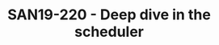 ---
categories:
- san19
description: This training will present the details of some parts of the scheduler
  like the task placement during wake up path, the cgroup in the scheduler or how
  CPU compute capacity is used to balance tasks on the system.<br /> The training
  will continue from where it stopped at HKG19.
image:
  featured: 'true'
  path: /assets/images/featured-images/san19/SAN19-220.png
session_attendee_num: '8'
session_id: SAN19-220
session_room: Sunset V (Session 1)
session_slot:
  end_time: '2019-09-24 14:50:00'
  start_time: '2019-09-24 14:00:00'
session_speakers:
- speaker_bio: Vincent has worked on developing drivers for various peripherals and
    coprocessors in mobile phones during 12 years. In 2005, he began to focus on mobile
    phones that ran Linux then Android and spent the last years of this period to
    optimize the power consumption of android platforms. As a member of the Linaro
    power management working group, he works on improving the energy efficiency of
    embedded system but not only with special interest for scheduler.
  speaker_company: Linaro
  speaker_image: /assets/images/speakers/san19/vincent-guittot.jpg
  speaker_location: ''
  speaker_name: Vincent Guittot
  speaker_position: Technical Leader
  speaker_url: ''
  speaker_username: vincent.guittot
session_track: Power Management
tag: session
tags:
- Power Management
- ' Training'
title: SAN19-220 - Deep dive in the scheduler
---